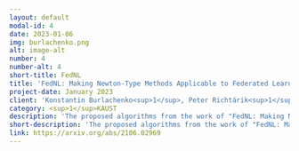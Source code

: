 ```yaml
---
layout: default
modal-id: 4
date: 2023-01-06
img: burlachenko.png
alt: image-alt
number: 4
number-alt: 4 
short-title: FedNL
title: 'FedNL: Making Newton-Type Methods Applicable to Federated Learning'
project-date: January 2023
client: 'Konstantin Burlachenko<sup>1</sup>, Peter Richtárik<sup>1</sup>'
category: <sup>1</sup>KAUST
description: 'The proposed algorithms from the work of "FedNL: Making Newton-Type Methods Applicable to Federated Learning" (arXiv:2106.02969, ICML 2021) is a significant step in making second-order optimization methods applicable in Federated Learning and Distributed Optimization.  Our work closes the gap between presented theoretical algorithms and their practical implementation in modern hardware.'
short-description: 'The proposed algorithms from the work of "FedNL: Making Newton-Type Methods Applicable to Federated Learning" is a significant step in making second-order optimization methods applicable'
link: https://arxiv.org/abs/2106.02969
---
```

